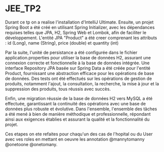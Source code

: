 # JEE_TP2

Durant ce tp on a realise l'installation d'IntelliJ Ultimate. Ensuite, un projet Spring Boot a été créé en utilisant Spring Initializer, avec les dépendances requises telles que JPA, H2, Spring Web et Lombok, afin de faciliter le développement. L'entité JPA "Product" a été creer comprenant les attributs : id (Long), name (String), price (double) et quantity (int)

Par la suite, l'unité de persistance a été configurée dans le fichier application.properties pour utiliser la base de données H2, assurant une connexion correcte et fonctionnelle à la base de données intégrée. Une interface Repository JPA basée sur Spring Data a été créée pour l'entité Product, fournissant une abstraction efficace pour les opérations de base de données. Des tests ont été effectués sur les opérations de gestion de produits, notamment l'ajout, la consultation, la recherche, la mise à jour et la suppression des produits, tous réussis avec succès.

Enfin, une migration réussie de la base de données H2 vers MySQL a été effectuée, garantissant la continuité des opérations avec une base de données plus robuste et évolutive. Dans l'ensemble, l'ensemble des tâches a été mené à bien de manière méthodique et professionnelle, répondant ainsi aux exigences établies et assurant la qualité et la fonctionnalité du projet.

Ces etapes on ete refaites pour chaqu'un des cas de l'hopital ou du User avec ves roles en mettant en oeuvre les annotation @mannytomanny @onetoone @onetomany.
